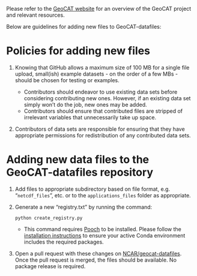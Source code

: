 Please refer to the [GeoCAT website](https://geocat.ucar.edu/) for an overview of the GeoCAT project
and relevant resources.

Below are guidelines for adding new files to GeoCAT-datafiles:

# Policies for adding new files

1. Knowing that GitHub allows a maximum size of 100 MB for a single file upload, small(ish) example
   datasets - on the order of a few MBs - should be chosen for testing or examples. 

    - Contributors should endeavor to use existing data sets before considering contributing new ones. However,
      if an existing data set simply won’t do the job, new ones may be added. 
    - Contributors should ensure that contributed files are stripped of irrelevant variables that unnecessarily
      take up space. 
    
3. Contributors of data sets are responsible for ensuring that they have appropriate permissions for
   redistribution of any contributed data sets.


# Adding new data files to the GeoCAT-datafiles repository

1. Add files to appropriate subdirectory based on file format, e.g. “`netcdf_files`”, etc. or to the `applications_files` folder as appropriate.

2. Generate a new “registry.txt” by running the command:

    `python create_registry.py`
    
    - This command requires [Pooch](https://pypi.org/project/pooch/) to be installed. Please follow the
      [installation instructions](https://github.com/NCAR/geocat-datafiles/INSTALLATION.md) to ensure your active
      Conda environment includes the required packages.

3. Open a pull request with these changes on [NCAR/geocat-datafiles](https://github.com/NCAR/geocat-datafiles). Once
   the pull request is merged, the files should be available. No package release is required.
